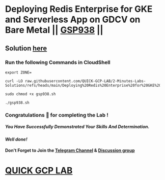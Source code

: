 # Deploying Redis Enterprise for GKE and Serverless App on GDCV on Bare Metal || [GSP938](https://www.cloudskillsboost.google/focuses/21603?parent=catalog) ||

## Solution [here]()

### Run the following Commands in CloudShell

```
export ZONE=
```
```
curl -LO raw.githubusercontent.com/QUICK-GCP-LAB/2-Minutes-Labs-Solutions/refs/heads/main/Deploying%20Redis%20Enterprise%20for%20GKE%20and%20Serverless%20App%20on%20GDCV%20on%20Bare%20Metal/gsp938.sh

sudo chmod +x gsp938.sh

./gsp938.sh
```

### Congratulations 🎉 for completing the Lab !

##### *You Have Successfully Demonstrated Your Skills And Determination.*

#### *Well done!*

#### Don't Forget to Join the [Telegram Channel](https://t.me/quickgcplab) & [Discussion group](https://t.me/quickgcplabchats)

# [QUICK GCP LAB](https://www.youtube.com/@quickgcplab)